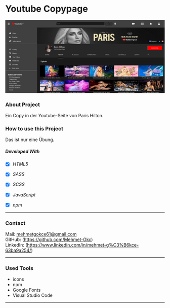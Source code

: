 
# Youtube Copypage

![bildschirm](./src/bilder/bildschirmyoutube.png)


### About Project

Ein Copy in der Youtube-Seite von Paris Hilton.

### How to use this Project

Das ist nur eine Übung.

##### Developed With

- [x] _HTML5_
- [x] _SASS_
- [x] _SCSS_
- [x] _JavaScript_
- [x] _npm_


---

### Contact

Mail: <mehmetgokce61@gmail.com><br>
GitHub: (https://github.com/Mehmet-Gkc)<br>
LinkedIn: (https://www.linkedin.com/in/mehmet-g%C3%B6kce-63ba9a254/)

---

### Used Tools

- icons
- npm
- Google Fonts
- Visual Studio Code

---